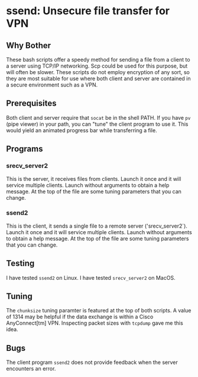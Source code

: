 # ssend: Unsecure file transfer for VPN

## Why Bother

These bash scripts offer a speedy method for sending a file from a client to
a server using TCP/IP networking. Scp could be used for this purpose, but
will often be slower. These scripts do not employ encryption of any sort, so
they are most suitable for use where both client and server are contained in
a secure environment such as a VPN.

## Prerequisites

Both client and server require that `socat` be in the shell PATH. If you have
`pv` (pipe viewer) in your path, you can "tune" the client program to use it.
This would yield an animated progress bar while transferring a file.

## Programs

### srecv_server2

This is the server, it receives files from clients. Launch it once and it
will service multiple clients. Launch without arguments to obtain a help
message. At the top of the file are some tuning parameters that you can change.

### ssend2

This is the client, it sends a single file to a remote server ('srecv_server2`).
Launch it once and it will service multiple clients. Launch without arguments
to obtain a help message. At the top of the file are some tuning parameters
that you can change.

## Testing

I have tested `ssend2` on Linux. I have tested `srecv_server2` on MacOS.

## Tuning

The `chunksize` tuning paramter is featured at the top of both
scripts. A value of 1314 may be helpful if the data exchange is within
a Cisco AnyConnect[tm] VPN. Inspecting packet sizes with `tcpdump`
gave me this idea.

## Bugs

The client program `ssend2` does not provide feedback when the server
encounters an error.
